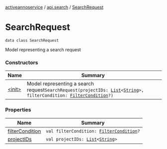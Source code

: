 [activeannoservice](../../index.md) / [api.search](../index.md) / [SearchRequest](./index.md)

# SearchRequest

`data class SearchRequest`

Model representing a search request

### Constructors

| Name | Summary |
|---|---|
| [&lt;init&gt;](-init-.md) | Model representing a search request`SearchRequest(projectIDs: `[`List`](https://kotlinlang.org/api/latest/jvm/stdlib/kotlin.collections/-list/index.html)`<`[`String`](https://kotlinlang.org/api/latest/jvm/stdlib/kotlin/-string/index.html)`>, filterCondition: `[`FilterCondition`](../../project.filter/-filter-condition/index.md)`?)` |

### Properties

| Name | Summary |
|---|---|
| [filterCondition](filter-condition.md) | `val filterCondition: `[`FilterCondition`](../../project.filter/-filter-condition/index.md)`?` |
| [projectIDs](project-i-ds.md) | `val projectIDs: `[`List`](https://kotlinlang.org/api/latest/jvm/stdlib/kotlin.collections/-list/index.html)`<`[`String`](https://kotlinlang.org/api/latest/jvm/stdlib/kotlin/-string/index.html)`>` |

